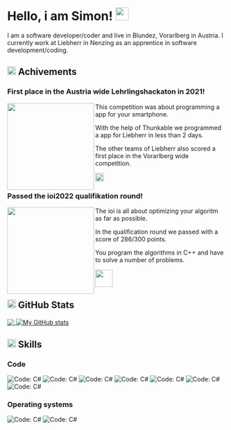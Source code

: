 # Hello, i am Simon! <img src="https://c.tenor.com/nebZyl8oN7IAAAAi/wave-hello.gif" width="30px">

I am a software developer/coder and live in Blundez, Vorarlberg in Austria. I currently work at Liebherr in Nenzing as an apprentice in software development/coding.

## <img src="https://c.tenor.com/0ENB5HuTH0gAAAAi/trophy-beker.gif" width="20px"> Achivements

### First place in the Austria wide Lehrlingshackaton in 2021!
<img align="left" src="https://lehrlingshackathon.at/wp-content/uploads/2019/10/logo-codingday.png" width="200px">
This competition was about programming a app for your smartphone. 

With the help of Thunkable we programmed a app for Liebherr in less than 2 days.

The other teams of Liebherr also scored a first place in the Vorarlberg wide competition.

<img src="https://c.tenor.com/1qOzjm8V_WEAAAAi/hrh-trophy.gif" width="20px">

### Passed the ioi2022 qualifikation round!
<img align="left" src="https://ioi2022.id/wp-content/uploads/2021/02/WebsiteIOI_01022021_WebsiteFull-10.png" width="200px">
The ioi is all about optimizing your algoritm as far as possible.

In the qualification round we passed with a score of 286/300 points.

You program the algorithms in C++ and have to solve a number of problems.

<img src="https://c.tenor.com/HYH5YVs7FyMAAAAi/hilbert-curve.gif" width="40px">

## <img src="https://c.tenor.com/LSHKMiRdLggAAAAi/statistics-trending-up.gif" width="20px"> GitHub Stats

<a href="https://github.com/smasgl/me">
  <img align="center" src="https://github-readme-stats.vercel.app/api/top-langs/?username=smasgl&hide=java,html,tex&title_color=ffffff&text_color=c9cacc&icon_color=2bbc8a&bg_color=1d1f21&langs_count=3" />
</a>

<a href="https://github.com/smasgl/me">
  <img align="center" src="https://github-readme-stats.vercel.app/api?username=smasgl&show_icons=true&line_height=27&count_private=true&title_color=ffffff&text_color=c9cacc&icon_color=2bbc8a&bg_color=1d1f21" alt="My GitHub stats" />
</a>

## <img src="https://c.tenor.com/fTsMb0emFWEAAAAi/together-we-can-protect-our-election-system-from-cyber-attack-vrl.gif" width="20px"> Skills
### Code 
![Code: C#](https://shields.io/badge/Code-%20C/C++-blue.svg?style=plastic&logo=Cplusplus) 
![Code: C#](https://shields.io/badge/Code-%20C_Sharp-purple.svg?style=plastic&logo=.net)
![Code: C#](https://shields.io/badge/Code-%20Python-blue.svg?style=plastic&logo=python)
![Code: C#](https://shields.io/badge/Code-%20JavaScript-yellow.svg?style=plastic&logo=JavaScript)
![Code: C#](https://shields.io/badge/Code-%20PHP-blue.svg?style=plastic&logo=PHP)
![Code: C#](https://shields.io/badge/Code-%20HTML-orange.svg?style=plastic&logo=HTML5)
![Code: C#](https://shields.io/badge/Code-%20Scratch_;D-blue.svg?style=plastic&logo=Scratch)
### Operating systems
![Code: C#](https://shields.io/badge/OS-%20Linux-yellow.svg?style=plastic&logo=Linux)
![Code: C#](https://shields.io/badge/OS-%20Windows-blue.svg?style=plastic&logo=Windows)


